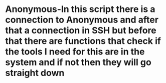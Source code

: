 # Anonymous-In this script there is a connection to Anonymous and after that a connection in SSH but before that there are functions that check if the tools I need for this are in the system and if not then they will go straight down 
